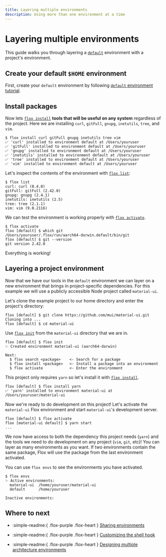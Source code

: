 ```yaml
---
title: Layering multiple environments
description: Using more than one environment at a time
---
```


# Layering multiple environments

This guide walks you through layering a [`default`][default-env] environment
with a project's environment.

## Create your default `$HOME` environment

First, create your `default` environment by following
[`default` environment tutorial][default-env].

## Install packages

Now lets [`flox install`][flox_install] **tools that will be useful on any
system** regardless of the project.
Here we are installing `curl`, `gitFull`, `gnupg`, `inetutils`, `tree`, and
`vim`.

```console
$ flox install curl gitFull gnupg inetutils tree vim
✅ 'curl' installed to environment default at /Users/youruser
✅ 'gitFull' installed to environment default at /Users/youruser
✅ 'gnupg' installed to environment default at /Users/youruser
✅ 'inetutils' installed to environment default at /Users/youruser
✅ 'tree' installed to environment default at /Users/youruser
✅ 'vim' installed to environment default at /Users/youruser
```

Let's inspect the contents of the environment with [`flox list`][flox_list]:

```console
$ flox list
curl: curl (8.4.0)
gitFull: gitFull (2.42.0)
gnupg: gnupg (2.4.1)
inetutils: inetutils (2.5)
tree: tree (2.1.1)
vim: vim (9.0.2116)
```

We can test the environment is working properly with
[`flox activate`][flox_activate].

```console
$ flox activate
flox [default] $ which git
/Users/youruser/.flox/run/aarch64-darwin.default/bin/git
flox [default] $ git --version
git version 2.42.0
```

Everything is working!

## Layering a project environment

Now that we have our tools in the `default` environment we can layer on a new
environment that brings in project-specific dependencies.
For this example we will use a publicly accessible Node project called
`material-ui`.

Let's clone the example project to our home directory and enter the project's
directory:

```console
flox [default] $ git clone https://github.com/mui/material-ui.git
Cloning into ...
flox [default] $ cd material-ui
```

Use [`flox init`][flox_init] from the `material-ui` directory that we are in.

```console
flox [default] $ flox init
✨ Created environment material-ui (aarch64-darwin)

Next:
  $ flox search <package>    <- Search for a package
  $ flox install <package>   <- Install a package into an environment
  $ flox activate            <- Enter the environment
```

This project only requires `yarn` so let's install it with
[`flox install`][flox_install].

```console
flox [default] $ flox install yarn
✅ 'yarn' installed to environment material-ui at /Users/youruser/material-ui
```

Now we're ready to do development on this project!
Let's activate the `material-ui` Flox environment and start `material-ui`'s
development server.

```console
flox [default] $ flox activate
flox [material-ui default] $ yarn start
...
```

We now have access to both the dependency this project needs (`yarn`) and the
tools we need to do development on any project (`vim`, `git`, etc)!
You can layer as many environments as you want.
If two environments contain the same package,
Flox will use the package from the last environment activated.

You can use `flox envs` to see the environments you have activated.

```console
$ flox envs
✨ Active environments:
  material-ui  /home/youruser/material-ui
  default      /home/youruser

Inactive environments:
```

## Where to next

- :simple-readme:{ .flox-purple .flox-heart } [Sharing environments][sharing_guide]

- :simple-readme:{ .flox-purple .flox-heart } [Customizing the shell hook][customizing_guide]

- :simple-readme:{ .flox-purple .flox-heart } [Designing multiple architecture environments][multi_arch_guide]

[default-env]: ./default-environment.md
[flox_init]: ../reference/command-reference/flox-init.md
[flox_install]: ../reference/command-reference/flox-install.md
[flox_activate]: ../reference/command-reference/flox-activate.md
[flox_list]: ../reference/command-reference/flox-list.md
[sharing_guide]: ./sharing-environments.md
[customizing_guide]: ./customizing-environments.md
[multi_arch_guide]: ./multi-arch-environments.md
